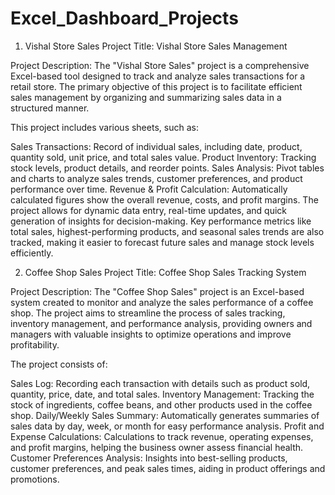 # Excel_Dashboard_Projects
1. Vishal Store Sales
Project Title: Vishal Store Sales Management

Project Description: The "Vishal Store Sales" project is a comprehensive Excel-based tool designed to track and analyze sales transactions for a retail store. The primary objective of this project is to facilitate efficient sales management by organizing and summarizing sales data in a structured manner.

This project includes various sheets, such as:

Sales Transactions: Record of individual sales, including date, product, quantity sold, unit price, and total sales value.
Product Inventory: Tracking stock levels, product details, and reorder points.
Sales Analysis: Pivot tables and charts to analyze sales trends, customer preferences, and product performance over time.
Revenue & Profit Calculation: Automatically calculated figures show the overall revenue, costs, and profit margins.
The project allows for dynamic data entry, real-time updates, and quick generation of insights for decision-making. Key performance metrics like total sales, highest-performing products, and seasonal sales trends are also tracked, making it easier to forecast future sales and manage stock levels efficiently.

2. Coffee Shop Sales
Project Title: Coffee Shop Sales Tracking System

Project Description: The "Coffee Shop Sales" project is an Excel-based system created to monitor and analyze the sales performance of a coffee shop. The project aims to streamline the process of sales tracking, inventory management, and performance analysis, providing owners and managers with valuable insights to optimize operations and improve profitability.

The project consists of:

Sales Log: Recording each transaction with details such as product sold, quantity, price, date, and total sales.
Inventory Management: Tracking the stock of ingredients, coffee beans, and other products used in the coffee shop.
Daily/Weekly Sales Summary: Automatically generates summaries of sales data by day, week, or month for easy performance analysis.
Profit and Expense Calculations: Calculations to track revenue, operating expenses, and profit margins, helping the business owner assess financial health.
Customer Preferences Analysis: Insights into best-selling products, customer preferences, and peak sales times, aiding in product offerings and promotions.

